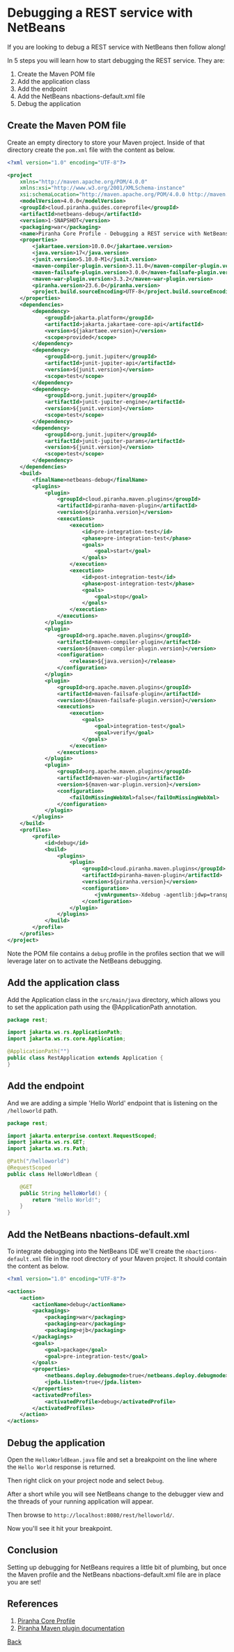 # Debugging a REST service with NetBeans

If you are looking to debug a REST service with NetBeans then follow along!

In 5 steps you will learn how to start debugging the REST service. They are:

1. Create the Maven POM file
1. Add the application class
1. Add the endpoint
1. Add the NetBeans nbactions-default.xml file
1. Debug the application

## Create the Maven POM file

Create an empty directory to store your Maven project. Inside of that directory 
create the ```pom.xml``` file with the content as below.

```xml
<?xml version="1.0" encoding="UTF-8"?>

<project
    xmlns="http://maven.apache.org/POM/4.0.0"
    xmlns:xsi="http://www.w3.org/2001/XMLSchema-instance"
    xsi:schemaLocation="http://maven.apache.org/POM/4.0.0 http://maven.apache.org/xsd/maven-4.0.0.xsd">
    <modelVersion>4.0.0</modelVersion>
    <groupId>cloud.piranha.guides.coreprofile</groupId>
    <artifactId>netbeans-debug</artifactId>
    <version>1-SNAPSHOT</version>
    <packaging>war</packaging>
    <name>Piranha Core Profile - Debugging a REST service with NetBeans</name>
    <properties>
        <jakartaee.version>10.0.0</jakartaee.version>
        <java.version>17</java.version>
        <junit.version>5.10.0-M1</junit.version>
        <maven-compiler-plugin.version>3.11.0</maven-compiler-plugin.version>
        <maven-failsafe-plugin.version>3.0.0</maven-failsafe-plugin.version>
        <maven-war-plugin.version>3.3.2</maven-war-plugin.version>
        <piranha.version>23.6.0</piranha.version>
        <project.build.sourceEncoding>UTF-8</project.build.sourceEncoding>
    </properties>
    <dependencies>
        <dependency>
            <groupId>jakarta.platform</groupId>
            <artifactId>jakarta.jakartaee-core-api</artifactId>
            <version>${jakartaee.version}</version>
            <scope>provided</scope>
        </dependency>
        <dependency>
            <groupId>org.junit.jupiter</groupId>
            <artifactId>junit-jupiter-api</artifactId>
            <version>${junit.version}</version>
            <scope>test</scope>
        </dependency>
        <dependency>
            <groupId>org.junit.jupiter</groupId>
            <artifactId>junit-jupiter-engine</artifactId>
            <version>${junit.version}</version>
            <scope>test</scope>
        </dependency>
        <dependency>
            <groupId>org.junit.jupiter</groupId>
            <artifactId>junit-jupiter-params</artifactId>
            <version>${junit.version}</version>
            <scope>test</scope>
        </dependency>
    </dependencies>
    <build>
        <finalName>netbeans-debug</finalName>
        <plugins>
            <plugin>
                <groupId>cloud.piranha.maven.plugins</groupId>
                <artifactId>piranha-maven-plugin</artifactId>
                <version>${piranha.version}</version>
                <executions>
                    <execution>
                        <id>pre-integration-test</id>
                        <phase>pre-integration-test</phase>
                        <goals>
                            <goal>start</goal>
                        </goals>
                    </execution>
                    <execution>
                        <id>post-integration-test</id>
                        <phase>post-integration-test</phase>
                        <goals>
                            <goal>stop</goal>
                        </goals>
                    </execution>
                </executions>
            </plugin>
            <plugin>
                <groupId>org.apache.maven.plugins</groupId>
                <artifactId>maven-compiler-plugin</artifactId>
                <version>${maven-compiler-plugin.version}</version>
                <configuration>
                    <release>${java.version}</release>
                </configuration>
            </plugin>
            <plugin>
                <groupId>org.apache.maven.plugins</groupId>
                <artifactId>maven-failsafe-plugin</artifactId>
                <version>${maven-failsafe-plugin.version}</version>
                <executions>
                    <execution>
                        <goals>
                            <goal>integration-test</goal>
                            <goal>verify</goal>
                        </goals>
                    </execution>
                </executions>
            </plugin>
            <plugin>
                <groupId>org.apache.maven.plugins</groupId>
                <artifactId>maven-war-plugin</artifactId>
                <version>${maven-war-plugin.version}</version>
                <configuration>
                    <failOnMissingWebXml>false</failOnMissingWebXml>
                </configuration>
            </plugin>
        </plugins>
    </build>
    <profiles>
        <profile>
            <id>debug</id>
            <build>
                <plugins>
                    <plugin>
                        <groupId>cloud.piranha.maven.plugins</groupId>
                        <artifactId>piranha-maven-plugin</artifactId>
                        <version>${piranha.version}</version>
                        <configuration>
                            <jvmArguments>-Xdebug -agentlib:jdwp=transport=dt_socket,server=n,suspend=n,address=${jpda.address}</jvmArguments>
                        </configuration>
                    </plugin>
                </plugins>
            </build>
        </profile>
    </profiles>
</project>
```

Note the POM file contains a `debug` profile in the profiles section that
we will leverage later on to activate the NetBeans debugging.

## Add the application class

Add the Application class in the `src/main/java` directory, which allows you to
set the application path using the @ApplicationPath annotation.

```java
package rest;

import jakarta.ws.rs.ApplicationPath;
import jakarta.ws.rs.core.Application;

@ApplicationPath("")
public class RestApplication extends Application {
}
```

## Add the endpoint

And we are adding a simple 'Hello World' endpoint that is listening on the 
`/helloworld` path.

```java
package rest;

import jakarta.enterprise.context.RequestScoped;
import jakarta.ws.rs.GET;
import jakarta.ws.rs.Path;

@Path("/helloworld")
@RequestScoped
public class HelloWorldBean {

    @GET
    public String helloWorld() {
        return "Hello World!";
    }
}
```

## Add the NetBeans nbactions-default.xml

To integrate debugging into the NetBeans IDE we'll create the `nbactions-default.xml` file in the root directory of your Maven project. It should contain the content as below.

```xml
<?xml version="1.0" encoding="UTF-8"?>

<actions>
    <action>
        <actionName>debug</actionName>
        <packagings>
            <packaging>war</packaging>
            <packaging>ear</packaging>
            <packaging>ejb</packaging>
        </packagings>
        <goals>
            <goal>package</goal>
            <goal>pre-integration-test</goal>
        </goals>
        <properties>
            <netbeans.deploy.debugmode>true</netbeans.deploy.debugmode>
            <jpda.listen>true</jpda.listen>
        </properties>
        <activatedProfiles>
            <activatedProfile>debug</activatedProfile>
        </activatedProfiles>
    </action>
</actions>
```

## Debug the application

Open the `HelloWorldBean.java` file and set a breakpoint on the line where
the `Hello World` response is returned.

Then right click on your project node and select `Debug`.

After a short while you will see NetBeans change to the debugger view and the threads of your running application will appear.

Then browse to `http://localhost:8080/rest/helloworld/`.

Now you'll see it hit your breakpoint.

## Conclusion

Setting up debugging for NetBeans requires a little bit of plumbing, but once 
the Maven profile and the NetBeans nbactions-default.xml file are in place you
are set!

## References

1. [Piranha Core Profile](https://piranha.cloud/core-profile/)
1. [Piranha Maven plugin documentation](https://piranha.cloud/maven/piranha-maven-plugin/plugin-info.html)

[Back](../)
